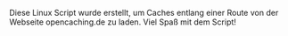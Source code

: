 Diese Linux Script wurde erstellt, um Caches entlang einer Route von der Webseite opencaching.de zu laden.
Viel Spaß mit dem Script!
